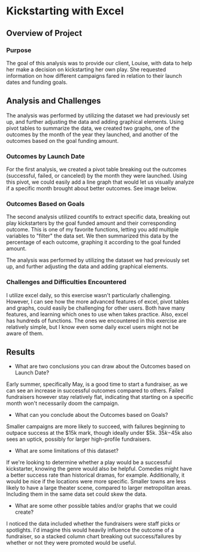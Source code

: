 # Kickstarting with Excel

## Overview of Project

### Purpose

The goal of this analysis was to provide our client, Louise, with data to help her make a decision on kickstarting her own play. She requested information on how different campaigns fared in relation to their launch dates and funding goals.

## Analysis and Challenges

The analysis was performed by utilizing the dataset we had previously set up, and further adjusting the data and adding graphical elements. Using pivot tables to summarize the data, we created two graphs, one of  the outcomes by the month of the year they launched, and another of the outcomes based on the goal funding amount.

### Outcomes by Launch Date

For the first analysis, we created a pivot table breaking out the outcomes (successful, failed, or canceled) by the month they were launched. Using this pivot, we could easily add a line graph that would let us visually analyze if a specific month brought about better outcomes.  See image below.

### Outcomes Based on Goals

The second analysis utilized countifs to extract specific data, breaking out play kickstarters by the goal funded amount and their corresponding outcome. This is one of my favorite functions, letting you add multiple variables to "filter" the data set. We then summarized this data by the percentage of each outcome, graphing it according to the goal funded amount.

The analysis was performed by utilizing the dataset we had previously set up, and further adjusting the data and adding graphical elements. 

### Challenges and Difficulties Encountered

I utilize excel daily, so this exercise wasn't particularly challenging. However, I can see how the more advanced features of excel, pivot tables and graphs, could easily be challenging for  other users. Both have many features, and learning which ones to use when takes practice. Also, excel has hundreds of functions. The ones we encountered in this exercise are relatively simple, but I know even some daily excel users might not be aware of them.  

## Results

- What are two conclusions you can draw about the Outcomes based on Launch Date?

Early summer, specifically May, is a good time to start a fundraiser, as we can see an increase in successful outcomes compared to others. Failed fundraisers however stay relatively flat, indicating that starting on a specific month won't necessarily doom the campaign.

- What can you conclude about the Outcomes based on Goals?

Smaller campaigns are more likely to succeed, with failures beginning to outpace success at the $15k mark, though ideally under $5k. $35k-$45k also sees an uptick,  possibly for larger high-profile fundraisers.

- What are some limitations of this dataset?

If we're looking to determine whether a play would be a successful kickstarter, knowing the genre would also be helpful. Comedies might have a better success rate than historical dramas, for example. Additionally, it would be nice if the locations were more specific. Smaller towns are less likely to have a large theater scene, compared to larger metropolitan areas. Including them in the same data set could skew the data.

- What are some other possible tables and/or graphs that we could create?

I noticed the data included whether the fundraisers were staff picks or spotlights. I'd imagine this would heavily influence the outcome of a fundraiser, so a stacked column chart breaking out success/failures by whether or not they were promoted would be useful.


